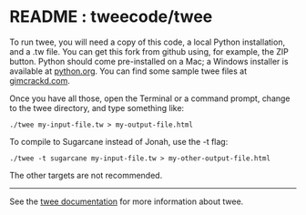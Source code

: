 README : tweecode/twee
======

To run twee, you will need a copy of this code, a local Python installation, and a .tw file.  You can get this fork from github using, for example, the ZIP button.  Python should come pre-installed on a Mac; a Windows installer is available at [python.org](http://www.python.org/getit/).  You can find some sample twee files at [gimcrackd.com](http://gimcrackd.com/).

Once you have all those, open the Terminal or a command prompt, change to the twee directory, and type something like:

    ./twee my-input-file.tw > my-output-file.html

To compile to Sugarcane instead of Jonah, use the -t flag:

    ./twee -t sugarcane my-input-file.tw > my-other-output-file.html

The other targets are not recommended.  

***

See the [twee documentation](http://gimcrackd.com/etc/doc/) for more information about twee.  

